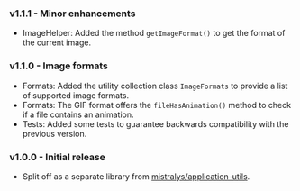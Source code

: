 ### v1.1.1 - Minor enhancements
- ImageHelper: Added the method `getImageFormat()` to get the format of the current image.

### v1.1.0 - Image formats
- Formats: Added the utility collection class `ImageFormats` to provide a list of supported image formats.
- Formats: The GIF format offers the `fileHasAnimation()` method to check if a file contains an animation.
- Tests: Added some tests to guarantee backwards compatibility with the previous version.

### v1.0.0 - Initial release
- Split off as a separate library from [mistralys/application-utils](https://github.com/Mistralys/application-utils).
